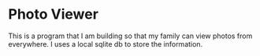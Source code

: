 # Photo Viewer
This is a program that I am building so that my family can view photos from everywhere. I uses a local sqlite db to store the information.
